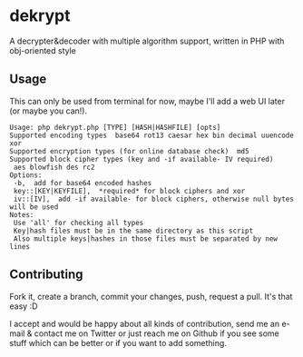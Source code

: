 # dekrypt
A decrypter&amp;decoder with multiple algorithm support, written in PHP with obj-oriented style

## Usage
This can only be used from terminal for now, maybe I'll add a web UI later (or maybe you can!).
```
Usage: php dekrypt.php [TYPE] [HASH|HASHFILE] [opts]
Supported encoding types  base64 rot13 caesar hex bin decimal uuencode xor
Supported encryption types (for online database check)  md5
Supported block cipher types (key and -if available- IV required)
 aes blowfish des rc2
Options:
 -b,  add for base64 encoded hashes
 key::[KEY|KEYFILE],  *required* for block ciphers and xor
 iv::[IV],  add -if available- for block ciphers, otherwise null bytes will be used 
Notes:
 Use 'all' for checking all types
 Key|hash files must be in the same directory as this script
 Also multiple keys|hashes in those files must be separated by new lines
```

## Contributing
Fork it, create a branch, commit your changes, push, request a pull. It's that easy :D

I accept and would be happy about all kinds of contribution, send me an e-mail & contact me on Twitter or just reach me on Github if you see some stuff which can be better or if you want to add something.
